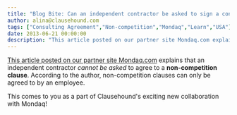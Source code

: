 ```yaml
---
title: "Blog Bite: Can an independent contractor be asked to sign a consulting agreement with a non-competition clause?"
author: alina@clausehound.com
tags: ["Consulting Agreement","Non-competition","Mondaq","Learn","USA"]
date: 2013-06-21 00:00:00
description: "This article posted on our partner site Mondaq.com explains that an independent contractor cannot be asked to agree to a non-competition clause."
---
```


[This article posted on our partner site Mondaq.com](http://www.mondaq.com/unitedstates/x/246534/employee+rights+labour+relations/No+No+No+Your+Independent+Contractor+Cannot+Sign+A+Noncompete+Never+Ever) explains that an independent contractor *cannot be asked* to agree to a **non-competition clause**. According to the author, non-competition clauses can only be agreed to by an employee.

This comes to you as a part of Clausehound's exciting new collaboration with Mondaq!
